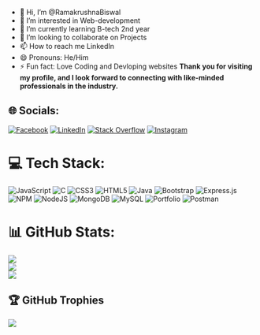 - 👋 Hi, I’m @RamakrushnaBiswal
- 👀 I’m interested in Web-development
- 🌱 I’m currently learning B-tech 2nd year
- 💞️ I’m looking to collaborate on Projects
- 📫 How to reach me LinkedIn
- 😄 Pronouns: He/Him
- ⚡ Fun fact: Love Coding and Devloping websites
 <b>Thank you for visiting my profile, and I look forward to connecting with like-minded professionals in the industry.</b>

## 🌐 Socials:
[![Facebook](https://img.shields.io/badge/Facebook-%231877F2.svg?logo=Facebook&logoColor=white)](https://www.facebook.com/ramakrushna.bunty) [![LinkedIn](https://img.shields.io/badge/LinkedIn-%230077B5.svg?logo=linkedin&logoColor=white)](https://www.linkedin.com/in/ramakrushna-biswal) [![Stack Overflow](https://img.shields.io/badge/-Stackoverflow-FE7A16?logo=stack-overflow&logoColor=white)](https://stackoverflow.com/users/23469288/ramakrushna-biswal) [![Instagram](https://img.shields.io/badge/Instagram-E4405F?style=for-the-badge&logo=instagram&logoColor=white)](https://www.instagram.com/mr_ram_babu__)

# 💻 Tech Stack:
![JavaScript](https://img.shields.io/badge/javascript-%23323330.svg?style=for-the-badge&logo=javascript&logoColor=%23F7DF1E) ![C](https://img.shields.io/badge/c-%2300599C.svg?style=for-the-badge&logo=c&logoColor=white) ![CSS3](https://img.shields.io/badge/css3-%231572B6.svg?style=for-the-badge&logo=css3&logoColor=white)  ![HTML5](https://img.shields.io/badge/html5-%23E34F26.svg?style=for-the-badge&logo=html5&logoColor=white) ![Java](https://img.shields.io/badge/java-%23ED8B00.svg?style=for-the-badge&logo=java&logoColor=white) ![Bootstrap](https://img.shields.io/badge/bootstrap-%23563D7C.svg?style=for-the-badge&logo=bootstrap&logoColor=white) ![Express.js](https://img.shields.io/badge/express.js-%23404d59.svg?style=for-the-badge&logo=express&logoColor=%2361DAFB) ![NPM](https://img.shields.io/badge/NPM-%23000000.svg?style=for-the-badge&logo=npm&logoColor=white) ![NodeJS](https://img.shields.io/badge/node.js-6DA55F?style=for-the-badge&logo=node.js&logoColor=white) ![MongoDB](https://img.shields.io/badge/MongoDB-%234ea94b.svg?style=for-the-badge&logo=mongodb&logoColor=white) ![MySQL](https://img.shields.io/badge/mysql-%2300f.svg?style=for-the-badge&logo=mysql&logoColor=white) ![Portfolio](https://img.shields.io/badge/Portfolio-%23000000.svg?style=for-the-badge&logo=firefox&logoColor=#FF7139) ![Postman](https://img.shields.io/badge/Postman-FF6C37?style=for-the-badge&logo=postman&logoColor=white)

# 📊 GitHub Stats:
![](https://github-readme-stats.vercel.app/api?username=RamakrushnaBiswal&theme=dark&hide_border=false&include_all_commits=true&count_private=true)<br/>
![](https://github-readme-streak-stats.herokuapp.com/?user=RamakrushnaBiswal&theme=dark&hide_border=false)<br/>
![](https://github-readme-stats.vercel.app/api/top-langs/?username=RamakrushnaBiswal&theme=dark&hide_border=false&include_all_commits=true&count_private=true&layout=compact)

## 🏆 GitHub Trophies
![](https://github-profile-trophy.vercel.app/?username=RamakrushnaBiswal&theme=radical&no-frame=false&no-bg=true&margin-w=4)
